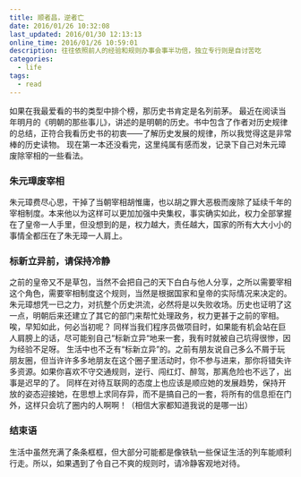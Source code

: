 ```yaml
---
title: 顺者昌，逆者亡
date: 2016/01/26 10:32:08
last_updated: 2016/01/30 12:13:13
online_time: 2016/01/26 10:59:01
description: 往往依照前人的经验和规则办事会事半功倍，独立专行则是自讨苦吃
categories:
  - life
tags:
  - read
---
```


如果在我最爱看的书的类型中排个榜，那历史书肯定是名列前茅。
最近在阅读当年明月的《明朝的那些事儿》，讲述的是明朝的历史。书中包含了作者对历史规律的总结，正符合我看历史书的初衷——了解历史发展的规律，所以我觉得这是非常棒的历史读物。
现在第一本还没看完，这里纯属有感而发，记录下自己对朱元璋废除宰相的一些看法。

### 朱元璋废宰相
朱元璋费尽心思，干掉了当朝宰相胡惟庸，也以胡之罪大恶极而废除了延续千年的宰相制度。本来他以为这样可以更加加强中央集权，事实确实如此，权力全部掌握在了皇帝一人手里，但没想到的是，权力越大，责任越大，国家的所有大大小小的事情全都压在了朱无璋一人肩上。

### 标新立异前，请保持冷静
之前的皇帝又不是草包，当然不会把自己的天下白白与他人分享，之所以需要宰相这个角色，需要宰相制度这个规则，当然是根据国家和皇帝的实际情况来决定的。朱元璋想凭一已之力，对抗整个历史洪流，必然将是以失败收场。历史也证明了这一点，明朝后来还建立了其它的部门来帮忙处理政务，权力更甚于之前的宰相。唉，早知如此，何必当初呢？
同样当我们程序员做项目时，如果能有机会站在巨人肩膀上的话，尽可能别自己“标新立异“地来一套，我有时就被自己坑得很惨，因为经验不足呀。
生活中也不乏有“标新立异”的。之前有朋友说自己多么不屑于玩朋友圈，但当许许多多地朋友在这个圈子里活动时，你不参与进来，那你将错失许多资源。如果你喜欢不守交通规则，逆行、闯红灯、醉驾，那离危险也不远了，出事是迟早的了。
同样在对待互联网的态度上也应该是顺应她的发展趋势，保持开放的姿态迎接她，在思想上求同存异，而不是搞自己的一套，将所有的信息拒在门外，这样只会坑了圈内的人啊啊！（相信大家都知道我说的是哪一出）

### 结束语
生活中虽然充满了条条框框，但大部分可能都是像铁轨一些保证生活的列车能顺利行走。所以，如果遇到了令自己不爽的规则时，请冷静客观地对待。
